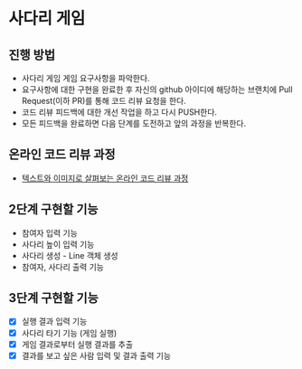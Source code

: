 # 사다리 게임
## 진행 방법
* 사다리 게임 게임 요구사항을 파악한다.
* 요구사항에 대한 구현을 완료한 후 자신의 github 아이디에 해당하는 브랜치에 Pull Request(이하 PR)를 통해 코드 리뷰 요청을 한다.
* 코드 리뷰 피드백에 대한 개선 작업을 하고 다시 PUSH한다.
* 모든 피드백을 완료하면 다음 단계를 도전하고 앞의 과정을 반복한다.

## 온라인 코드 리뷰 과정
* [텍스트와 이미지로 살펴보는 온라인 코드 리뷰 과정](https://github.com/nextstep-step/nextstep-docs/tree/master/codereview)

## 2단계 구현할 기능
* 참여자 입력 기능
* 사다리 높이 입력 기능
* 사다리 생성 - Line 객체 생성
* 참여자, 사다리 출력 기능

## 3단계 구현할 기능
- [x] 실행 결과 입력 기능
- [x] 사다리 타기 기능 (게임 실행)
- [x] 게임 결과로부터 실행 결과를 추출
- [x] 결과를 보고 싶은 사람 입력 및 결과 출력 기능
